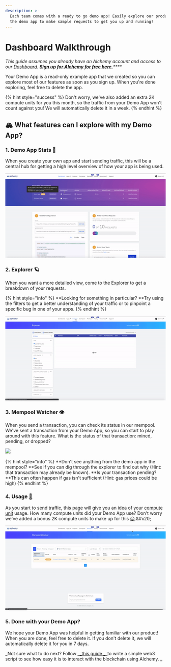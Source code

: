 ```yaml
---
description: >-
  Each team comes with a ready to go demo app! Easily explore our product with
  the demo app to make sample requests to get you up and running!
---
```


# Dashboard Walkthrough

_This guide assumes you already have an Alchemy account and access to our _[_Dashboard_](https://dashboard.alchemyapi.io)_. _[_**Sign up for Alchemy for free here.**_](https://alchemy.com/?r=e68b2f77-7fc7-4ef7-8e9c-cdfea869b9b5)_****_

Your Demo App is a read-only example app that we created so you can explore most of our features as soon as you sign up. When you're done exploring, feel free to delete the app.

{% hint style="success" %}
Don't worry, we've also added an extra 2K compute units for you this month, so the traffic from your Demo App won't count against you! We will automatically delete it in a week.
{% endhint %}

## 🏔 What features can I explore with my Demo App?

### 1. Demo App Stats 🎉

When you create your own app and start sending traffic, this will be a central hub for getting a high level overview of how your app is being used.

![](<../.gitbook/assets/stats (1).gif>)

### 2. Explorer 🪐

When you want a more detailed view, come to the Explorer to get a breakdown of your requests.&#x20;

{% hint style="info" %}
**Looking for something in particular? **Try using the filters to get a better understanding of your traffic or to pinpoint a specific bug in one of your apps. &#x20;
{% endhint %}

![](../.gitbook/assets/explorer.gif)

### 3. Mempool Watcher 👁️

When you send a transaction, you can check its status in our mempool. We've sent a transaction from your Demo App, so you can start to play around with this feature. What is the status of that transaction: mined, pending,  or dropped?&#x20;

![](../.gitbook/assets/mem.gif)

{% hint style="info" %}
**Don't see anything from the demo app in the mempool? **See if you can dig through the explorer to find out why (Hint: that transaction may already be known). **Is your transaction pending? **This can often happen if gas isn't sufficient (Hint: gas prices could be high)
{% endhint %}

### 4. Usage [🎢](https://emojipedia.org/roller-coaster/)

As you start to send traffic, this page will give you an idea of your [compute unit](../documentation/compute-units.md) usage. How many compute units did your Demo App use? Don't worry we've added a bonus 2K compute units to make up for this [😉](https://emojipedia.org/winking-face/#:\~:text=A%20yellow%20face%20with%20a,affectionate%2C%20suggestive%2C%20or%20ironic.\&text=Winking%20Face%20was%20approved%20as,to%20Emoji%201.0%20in%202015.).&#x20;

![](<../.gitbook/assets/usage (1).gif>)

### 5. Done with your Demo App?

We hope your Demo App was helpful in getting familiar with our product! When you are done, feel free to delete it. If you don't delete it, we will automatically delete it for you in 7 days.&#x20;

_Not sure what to do next? Follow _[_this guide _](../tutorials/simple-web3-script.md)_to write a simple web3 script to see how easy it is to interact with the blockchain using Alchemy. _

